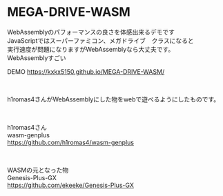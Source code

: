 # MEGA-DRIVE-WASM

WebAssemblyのパフォーマンスの良さを体感出来るデモです  
JavaScriptではスーパーファミコン、メガドライブ　クラスになると  
実行速度が問題になりますがWebAssemblyなら大丈夫です。  
WebAssemblyすごい

DEMO https://kxkx5150.github.io/MEGA-DRIVE-WASM/  

<br>

h1romas4さんがWebAssemblyにした物をwebで遊べるようにしたものです。  

<br>

h1romas4さん  
wasm-genplus  
https://github.com/h1romas4/wasm-genplus

<br>

WASMの元となった物  
Genesis-Plus-GX  
https://github.com/ekeeke/Genesis-Plus-GX

